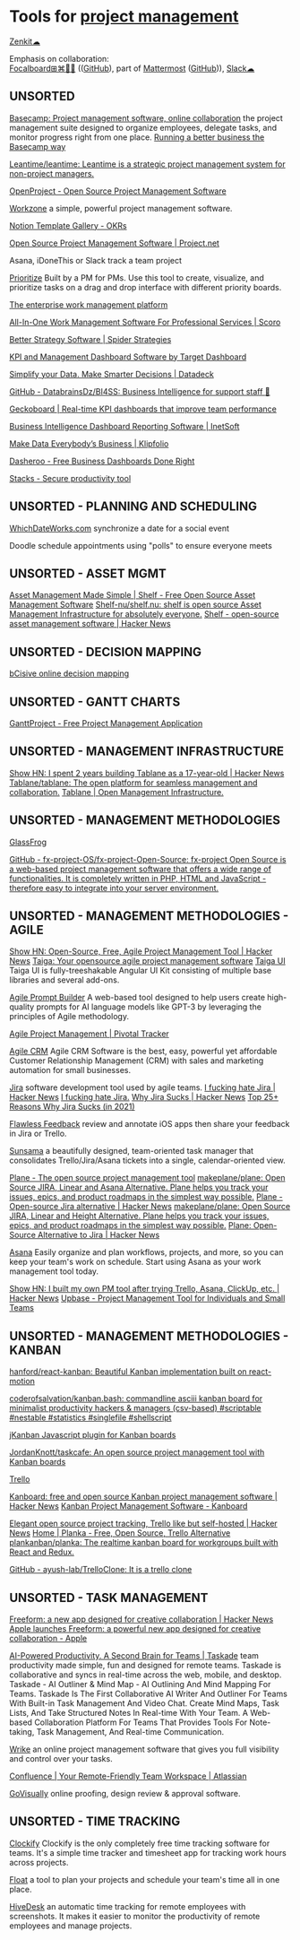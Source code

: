 
# Tools for [project management](https://notageni.us/mgmt-projects/)

[Zenkit☁](https://zenkit.com)

Emphasis on collaboration:  
[Focalboard⊞⌘🐧🆓](https://www.focalboard.com/) (([GitHub](https://github.com/mattermost/focalboard)), part of [Mattermost](https://mattermost.com/) ([GitHub](https://github.com/mattermost/mattermost))),
[Slack☁](https://slack.com/)

## UNSORTED

[Basecamp: Project management software, online collaboration](https://basecamp.com)
the project management suite designed to organize employees, delegate tasks, and monitor progress right from one place.
[Running a better business the Basecamp way](https://basecamp.com/learn)

[Leantime/leantime: Leantime is a strategic project management system for non-project managers.](https://github.com/Leantime/leantime)

[OpenProject - Open Source Project Management Software](https://www.openproject.org)

[Workzone](https://www.workzone.com/)
a simple, powerful project management software.

[Notion Template Gallery - OKRs](https://www.notion.so/templates/okrs)

[Open Source Project Management Software | Project.net](http://www.project.net)

Asana, iDoneThis or Slack
track a team project

[Prioritize](https://prioritize.songthamtung.com/)
Built by a PM for PMs. Use this tool to create, visualize, and prioritize tasks on a drag and drop interface with different priority boards.

[The enterprise work management platform](https://www.smartsheet.com/)

[All-In-One Work Management Software For Professional Services | Scoro](https://www.scoro.com/)

[Better Strategy Software | Spider Strategies](https://www.spiderstrategies.com/)

[KPI and Management Dashboard Software by Target Dashboard](https://www.targetdashboard.com/)

[Simplify your Data. Make Smarter Decisions | Datadeck](https://www.datadeck.com/en/)

[GitHub - DatabrainsDz/BI4SS: Business Intelligence for support staff :tada:](https://github.com/DatabrainsDz/BI4SS)

[Geckoboard | Real-time KPI dashboards that improve team performance](https://www.geckoboard.com/)

[Business Intelligence Dashboard Reporting Software | InetSoft](https://www.inetsoft.com/)

[Make Data Everybody’s Business | Klipfolio](https://www.klipfolio.com/)

[Dasheroo - Free Business Dashboards Done Right](https://www.dasheroo.com/)

[Stacks - Secure productivity tool](https://getstacksapp.com/)

## UNSORTED - PLANNING AND SCHEDULING

[WhichDateWorks.com](http://whichdateworks.com/)
synchronize a date for a social event

Doodle
schedule appointments using "polls" to ensure everyone meets

## UNSORTED - ASSET MGMT

[Asset Management Made Simple | Shelf - Free Open Source Asset Management Software](https://www.shelf.nu/)
[Shelf-nu/shelf.nu: shelf is open source Asset Management Infrastructure for absolutely everyone.](https://github.com/Shelf-nu/shelf.nu)
[Shelf - open-source asset management software | Hacker News](https://news.ycombinator.com/item?id=36666702)

## UNSORTED - DECISION MAPPING

[bCisive online decision mapping](https://www.bcisiveonline.com/)

## UNSORTED - GANTT CHARTS

[GanttProject - Free Project Management Application](https://www.ganttproject.biz/)

## UNSORTED - MANAGEMENT INFRASTRUCTURE

[Show HN: I spent 2 years building Tablane as a 17-year-old | Hacker News](https://news.ycombinator.com/item?id=34279062)
[Tablane/tablane: The open platform for seamless management and collaboration.](https://github.com/Tablane/tablane)
[Tablane | Open Management Infrastructure.](https://tablane.net/)

## UNSORTED - MANAGEMENT METHODOLOGIES

[GlassFrog](https://www.glassfrog.com)

[GitHub - fx-project-OS/fx-project-Open-Source: fx-project Open Source is a web-based project management software that offers a wide range of functionalities. It is completely written in PHP, HTML and JavaScript - therefore easy to integrate into your server environment.](https://github.com/fx-project-OS/fx-project-Open-Source)

## UNSORTED - MANAGEMENT METHODOLOGIES - AGILE

[Show HN: Open-Source, Free, Agile Project Management Tool | Hacker News](https://news.ycombinator.com/item?id=8395689)
[Taiga: Your opensource agile project management software](https://taiga.io/)
[Taiga UI](https://taiga-ui.dev/)
Taiga UI is fully-treeshakable Angular UI Kit consisting of multiple base libraries and several add-ons.

[Agile Prompt Builder](https://silviotorre.github.io/AgilePrompt/)
A web-based tool designed to help users create high-quality prompts for AI language models like GPT-3 by leveraging the principles of Agile methodology.

[Agile Project Management | Pivotal Tracker](https://www.pivotaltracker.com/)

[Agile CRM](https://www.agilecrm.com/)
Agile CRM Software is the best, easy, powerful yet affordable Customer Relationship Management (CRM) with sales and marketing automation for small businesses.

[Jira](https://www.atlassian.com/software/jira)
software development tool used by agile teams.
[I fucking hate Jira | Hacker News](https://news.ycombinator.com/item?id=31813957)
[I fucking hate Jira.](https://ifuckinghatejira.com/)
[Why Jira Sucks | Hacker News](https://news.ycombinator.com/item?id=25590846)
[Top 25+ Reasons Why Jira Sucks (in 2021)](https://web.archive.org/web/20210220135359/https://whyjirasucks.com/)

[Flawless Feedback](https://flawlessapp.io/feedback)
review and annotate iOS apps then share your feedback in Jira or Trello.

[Sunsama](https://sunsama.com/)
a beautifully designed, team-oriented task manager that consolidates Trello/Jira/Asana tickets into a single, calendar-oriented view.

[Plane - The open source project management tool](https://plane.so/)
[makeplane/plane: Open Source JIRA, Linear and Asana Alternative. Plane helps you track your issues, epics, and product roadmaps in the simplest way possible.](https://github.com/makeplane/plane)
[Plane - Open-source Jira alternative | Hacker News](https://news.ycombinator.com/item?id=36824450)
[makeplane/plane: Open Source JIRA, Linear and Height Alternative. Plane helps you track your issues, epics, and product roadmaps in the simplest way possible.](https://github.com/makeplane/plane)
[Plane: Open-Source Alternative to Jira | Hacker News](https://news.ycombinator.com/item?id=36129594)

[Asana](https://asana.com/)
Easily organize and plan workflows, projects, and more, so you can keep your team's work on schedule. Start using Asana as your work management tool today.

[Show HN: I built my own PM tool after trying Trello, Asana, ClickUp, etc. | Hacker News](https://news.ycombinator.com/item?id=33582264)
[Upbase - Project Management Tool for Individuals and Small Teams](https://upbase.io/)

## UNSORTED - MANAGEMENT METHODOLOGIES - KANBAN

[hanford/react-kanban: Beautiful Kanban implementation built on react-motion](https://github.com/hanford/react-kanban)

[coderofsalvation/kanban.bash: commandline asciii kanban board for minimalist productivity hackers & managers (csv-based) #scriptable #nestable #statistics #singlefile #shellscript](https://github.com/coderofsalvation/kanban.bash)

[jKanban Javascript plugin for Kanban boards](https://www.riccardotartaglia.it/jkanban/)

[JordanKnott/taskcafe: An open source project management tool with Kanban boards](https://github.com/JordanKnott/taskcafe)

[Trello](https://github.com/alfianlosari/KanbanDragDropiOS)

[Kanboard: free and open source Kanban project management software | Hacker News](https://news.ycombinator.com/item?id=36047861)
[Kanban Project Management Software - Kanboard](https://kanboard.org/)

[Elegant open source project tracking, Trello like but self-hosted | Hacker News](https://news.ycombinator.com/item?id=39742114)
[Home | Planka - Free, Open Source, Trello Alternative](https://planka.app/)
[plankanban/planka: The realtime kanban board for workgroups built with React and Redux.](https://github.com/plankanban/planka)

[GitHub - ayush-lab/TrelloClone: It is a trello clone](https://github.com/ayush-lab/TrelloClone)

## UNSORTED - TASK MANAGEMENT

[Freeform: a new app designed for creative collaboration | Hacker News](https://news.ycombinator.com/item?id=34078942)
[Apple launches Freeform: a powerful new app designed for creative collaboration - Apple](https://www.apple.com/newsroom/2022/12/apple-launches-freeform-a-powerful-new-app-designed-for-creative-collaboration/)

[AI-Powered Productivity. A Second Brain for Teams | Taskade](https://www.taskade.com/)
team productivity made simple, fun and designed for remote teams. Taskade is collaborative and syncs in real-time across the web, mobile, and desktop.
Taskade - AI Outliner & Mind Map - AI Outlining And Mind Mapping For Teams. Taskade Is The First Collaborative AI Writer And Outliner For Teams With Built-in Task Management And Video Chat. Create Mind Maps, Task Lists, And Take Structured Notes In Real-time With Your Team.
A Web-based Collaboration Platform For Teams That Provides Tools For Note-taking, Task Management, And Real-time Communication.

[Wrike](https://www.wrike.com/)
an online project management software that gives you full visibility and control over your tasks.

[Confluence | Your Remote-Friendly Team Workspace | Atlassian](https://www.atlassian.com/software/confluence)

[GoVisually](https://govisually.com/)
online proofing, design review & approval software.

## UNSORTED - TIME TRACKING

[Clockify](https://clockify.me/)
Clockify is the only completely free time tracking software for teams. It's a simple time tracker and timesheet app for tracking work hours across projects.

[Float](https://www.float.com/)
a tool to plan your projects and schedule your team's time all in one place.

[HiveDesk](https://www.hivedesk.com/)
an automatic time tracking for remote employees with screenshots. It makes it easier to monitor the productivity of remote employees and manage projects.

